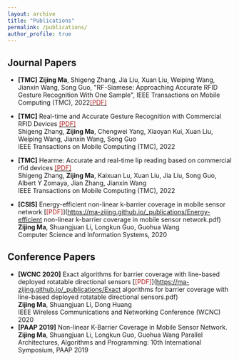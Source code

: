 ```yaml
---
layout: archive
title: "Publications"
permalink: /publications/
author_profile: true
---
```


## Journal Papers
- **[TMC]** **Zijing Ma**, Shigeng Zhang, Jia Liu, Xuan Liu, Weiping Wang, Jianxin Wang, Song Guo, "RF-Siamese: Approaching Accurate RFID Gesture Recognition With One Sample", IEEE Transactions on Mobile Computing (TMC), 2022[<span style="color: #B22222;">[PDF]</span>](https://ma-zijing.github.io//_publications/RF-Siamese.pdf)  
   

- **[TMC]** Real-time and Accurate Gesture Recognition with Commercial RFID Devices [<span style="color: #B22222;">[PDF]</span>](https://ma-zijing.github.io//_publications/Real-time_and_Accurate_Gesture_Recognition_with_Commercial_RFID_Devices.pdf)     
Shigeng Zhang, **Zijing Ma**, Chengwei Yang, Xiaoyan Kui, Xuan Liu, Weiping Wang, Jianxin Wang, Song Guo  
IEEE Transactions on Mobile Computing (TMC), 2022
- **[TMC]** Hearme: Accurate and real-time lip reading based on commercial rfid devices [<span style="color: #B22222;">[PDF]</span>](https://ma-zijing.github.io//_publications/HearMe_Accurate_and_Real-time_Lip_Reading_based_on_Commercial_RFID_Devices.pdf)    
Shigeng Zhang, **Zijing Ma**, Kaixuan Lu, Xuan Liu, Jia Liu, Song Guo, Albert Y Zomaya, Jian Zhang, Jianxin Wang  
IEEE Transactions on Mobile Computing (TMC), 2022  
- **[CSIS]** Energy-efficient non-linear k-barrier coverage in mobile sensor network [<span style="color: #B22222;">[PDF]</span>](https://ma-zijing.github.io/_publications/Energy-efficient non-linear k-barrier coverage in mobile sensor network.pdf)   
**Zijing Ma**, Shuangjuan Li, Longkun Guo, Guohua Wang   
Computer Science and Information Systems, 2020
  
## Conference Papers

- **[WCNC 2020]** Exact algorithms for barrier coverage with line-based deployed rotatable directional sensors [<span style="color: #B22222;">[PDF]</span>](https://ma-zijing.github.io/_publications/Exact algorithms for barrier coverage with line-based deployed rotatable directional sensors.pdf)    
**Zijing Ma**, Shuangjuan Li, Dong Huang   
IEEE Wireless Communications and Networking Conference (WCNC) 2020
- **[PAAP 2019]** Non-linear K-Barrier Coverage in Mobile Sensor Network.
**Zijing Ma**, Shuangjuan Li, Longkun Guo, Guohua Wang
Parallel Architectures, Algorithms and Programming: 10th International Symposium, PAAP 2019